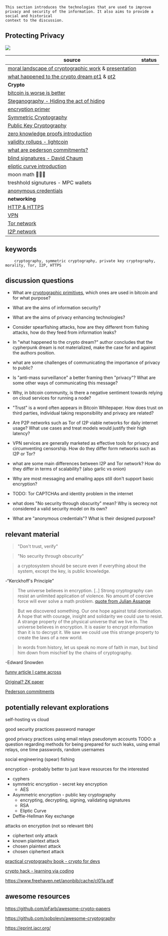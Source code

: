 ```
This section introduces the technologies that are used to improve privacy and security of the information. It also aims to provide a social and historical
context to the discussion.

```
## Protecting Privacy

![](https://upload.wikimedia.org/wikipedia/en/f/f8/Internet_dog.jpg)

| source                                                                                                                                                                                                | status |
| ----------------------------------------------------------------------------------------------------------------------------------------------------------------------------------------------------- | ------ |
| [moral landscape of cryptographic work](https://www.cs.ucdavis.edu/~rogaway/papers/moral-fn.pdf) & [presentation](https://www.youtube.com/watch?v=1ReIILmcLpk)                                        |        |
| [what happened to the crypto dream pt1](https://www.cs.princeton.edu/~arvindn/publications/crypto-dream-part1.pdf) & [pt2](https://www.cs.princeton.edu/~arvindn/publications/crypto-dream-part2.pdf) |        |
| **Crypto**                                                                                                                                                                                            |        |
| [bitcoin is worse is better](https://www.gwern.net/Bitcoin-is-Worse-is-Better)                                                                                                                        |        |
| [Steganography - Hiding the act of hiding](https://en.wikipedia.org/wiki/Steganography)                                                                                                               |        |
| [encryption primer](https://www.cs.princeton.edu/~felten/encryption_primer.pdf)                                                                                                                       |        |
| [Symmetric Cryptography](https://en.wikipedia.org/w/index.php?title=Symmetric-key_algorithm)                                                                                                          |        |
| [Public Key Cryptography](https://en.wikipedia.org/wiki/Public-key_cryptography)                                                                                                                      |        |
| [zero knowledge proofs introduction](https://www.esat.kuleuven.be/cosic/blog/co6gc-introduction-to-zero-knowledge-proofs-1/)                                                                          |        |
| [validity rollups - lightcoin](https://github.com/john-light/validity-rollups/blob/main/validity_rollups_on_bitcoin.md#-section-0-the-history-and-prehistory-of-validity-rollups-)                    |        |
| [what are pederson commitments?](https://crypto.stackexchange.com/questions/64437/what-is-a-pedersen-commitment)                                                                                      |        |
| [blind signatures - David Chaum](https://sceweb.sce.uhcl.edu/yang/teaching/csci5234WebSecurityFall2011/Chaum-blind-signatures.PDF)                                                                    |        |
| [eliptic curve introduction](https://andrea.corbellini.name/2015/05/17/elliptic-curve-cryptography-a-gentle-introduction/)                                                                            |        |
| moon math 🤷🏻‍♂️                                                                                                                                                                                           |        |
| treshhold signutures - MPC wallets                                                                                                                                                                    |        |
| [anonymous credentials](https://blog.dock.io/anonymous-credentials/)                                                                                                                                  |        |
| **networking**                                                                                                                                                                                        |        |
| [HTTP & HTTPS](https://www.cloudflare.com/learning/ssl/why-is-http-not-secure/)                                                                                                                       |        |
| [VPN](https://en.wikipedia.org/wiki/Virtual_private_network)                                                                                                                                          |        |
| [Tor network](https://en.wikipedia.org/wiki/Tor_(network))                                                                                                                                            |        |
| [I2P network](https://en.wikipedia.org/wiki/I2P)                                                                                                                                                      |        |



## keywords

        cryptography, symmetric cryptography, private key cryptography, morality, Tor, I2P, HTTPS

## discussion questions

- What are [cryptographic primitives](https://en.wikipedia.org/wiki/Cryptographic_primitive), which ones are used in bitcoin and for what purpose?

- What are the aims of information security?

- What are the aims of privacy enhancing technologies?

- Consider spearfishing attacks, how are they different from fishing attacks, how do they feed from information leaks?

- In "what happened to the crypto dream?" author concludes that the cypherpunk dream is not materialized, make the case for and against the authors position.

- what are some challenges of communicating the importance of privacy to public?

- Is "anti-mass surveillance" a better framing then "privacy"? What are some other ways of communicating this message?

- Why, in bitcoin community, is there a negative sentiment towards relying on cloud services for running a node?

- "Trust" is a word often appears in Bitcoin Whitepaper. How does trust on third parties, individual taking responsibility and privacy are related?

- Are P2P networks such as Tor of I2P viable networks for daily internet usage? What use cases and treat models would justify their high latency?

- VPN services are generally marketed as effective tools for privacy and circumventing censorship. How do they differ form networks such as I2P or Tor? 

- what are some main differences between I2P and Tor network? How do they differ in terms of scalability? (also garlic vs onion)

- Why are most messaging and emailing apps still don't support basic encryption?

- TODO: Tor  CAPTCHAs and identity problem in the internet

- what does "No security through obscurity" mean? Why is secrecy not considered a valid security model on its own?

- What are "anonymous credentials"? What is their designed purpose?
## relevant material



>"Don't trust, verify"

>"No security through obscurity"

>a cryptosystem should be secure even if everything about the system, except the key, is public knowledge.

\-“Kerckhoff's Principle”

>The universe believes in encryption. [..] Strong cryptography can resist an unlimited application of violence. No amount of coercive force will ever solve a math problem.
    [quote from Julian Assange](https://cryptome.org/2012/12/assange-crypto-arms.htm)


>But we discovered something. Our one hope against total domination. A hope that with courage, insight and solidarity we could use to resist. A strange property of the physical universe that we live in. The universe believes in encryption. It is easier to encrypt information than it is to decrypt it. We saw we could use this strange property to create the laws of a new world.

>In words from history, let us speak no more of faith in man, but bind him down from mischief by the chains of cryptography.


\-Edward Snowden


[funny article I came across](https://medium.com/@brannondorsey/wi-fi-is-broken-3f6054210fa5)

[Original? ZK paper](https://people.csail.mit.edu/silvio/Selected%20Scientific%20Papers/Zero%20Knowledge/Proofs_That_Yield_Nothing_But_Their_Validity_or_All_Languages_in_NP_Have_Zero-Knowledge_Proof_Systems.pdf)

[Pederson commitments](https://link.springer.com/content/pdf/10.1007/3-540-46766-1_9.pdf#page=3)

## potentially relevant explorations

self-hosting vs cloud

good security practices
    password manager

good privacy practices
    using email relays
    pseudonym accounts
    TODO: a question regarding methods for being prepared for such leaks, using email relays, one time passwords, random usernames

social engineering
    (spear) fishing


encryption - probably better to just leave resources for the interested 
  - cyphers
  - symmetric encryption - secret key encryption
    - AES
  - Asymmetric encryption - public key cryptography
    - encrypting, decrypting, signing, validating signatures
    - RSA
    - Eliptic Curve
  - Deffie-Hellman Key exchange


attacks on encryption (not so relevant tbh)
- ciphertext only attack
- known plaintext attack
- chosen plaintext attack
- chosen ciphertext attack


[practical cryptography book - crypto for devs](https://cryptobook.nakov.com/)

[crypto hack - learning via coding](https://cryptohack.org/)

https://www.freehaven.net/anonbib/cache/cl01a.pdf
## awesome resources

https://github.com/pFarb/awesome-crypto-papers

https://github.com/sobolevn/awesome-cryptography

https://eprint.iacr.org/
